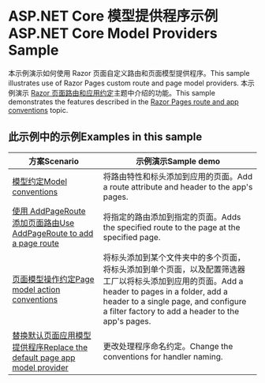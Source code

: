 # <a name="aspnet-core-model-providers-sample"></a><span data-ttu-id="e408d-101">ASP.NET Core 模型提供程序示例</span><span class="sxs-lookup"><span data-stu-id="e408d-101">ASP.NET Core Model Providers Sample</span></span>

<span data-ttu-id="e408d-102">本示例演示如何使用 Razor 页面自定义路由和页面模型提供程序。</span><span class="sxs-lookup"><span data-stu-id="e408d-102">This sample illustrates use of Razor Pages custom route and page model providers.</span></span> <span data-ttu-id="e408d-103">本示例演示 [Razor 页面路由和应用约定](https://docs.microsoft.com/aspnet/core/razor-pages/razor-pages-convention-features)主题中介绍的功能。</span><span class="sxs-lookup"><span data-stu-id="e408d-103">This sample demonstrates the features described in the [Razor Pages route and app conventions](https://docs.microsoft.com/aspnet/core/razor-pages/razor-pages-convention-features) topic.</span></span>

## <a name="examples-in-this-sample"></a><span data-ttu-id="e408d-104">此示例中的示例</span><span class="sxs-lookup"><span data-stu-id="e408d-104">Examples in this sample</span></span>

| <span data-ttu-id="e408d-105">方案</span><span class="sxs-lookup"><span data-stu-id="e408d-105">Scenario</span></span> | <span data-ttu-id="e408d-106">示例演示</span><span class="sxs-lookup"><span data-stu-id="e408d-106">Sample demo</span></span> |
| -------- | ----------- |
| [<span data-ttu-id="e408d-107">模型约定</span><span class="sxs-lookup"><span data-stu-id="e408d-107">Model conventions</span></span>](https://docs.microsoft.com/aspnet/core/razor-pages/razor-pages-conventions#model-conventions) | <span data-ttu-id="e408d-108">将路由特性和标头添加到应用的页面。</span><span class="sxs-lookup"><span data-stu-id="e408d-108">Add a route attribute and header to the app's pages.</span></span> |
| [<span data-ttu-id="e408d-109">使用 AddPageRoute 添加页面路由</span><span class="sxs-lookup"><span data-stu-id="e408d-109">Use AddPageRoute to add a page route</span></span>](https://docs.microsoft.com/aspnet/core/razor-pages/razor-pages-conventions#configure-a-page-route) | <span data-ttu-id="e408d-110">将指定的路由添加到指定的页面。</span><span class="sxs-lookup"><span data-stu-id="e408d-110">Adds the specified route to the page at the specified page.</span></span> |
| [<span data-ttu-id="e408d-111">页面模型操作约定</span><span class="sxs-lookup"><span data-stu-id="e408d-111">Page model action conventions</span></span>](https://docs.microsoft.com/aspnet/core/razor-pages/razor-pages-conventions#page-model-action-conventions) | <span data-ttu-id="e408d-112">将标头添加到某个文件夹中的多个页面，将标头添加到单个页面，以及配置筛选器工厂以将标头添加到应用的页面。</span><span class="sxs-lookup"><span data-stu-id="e408d-112">Add a header to pages in a folder, add a header to a single page, and configure a filter factory to add a header to the app's pages.</span></span> |
| [<span data-ttu-id="e408d-113">替换默认页面应用模型提供程序</span><span class="sxs-lookup"><span data-stu-id="e408d-113">Replace the default page app model provider</span></span>](https://docs.microsoft.com/aspnet/core/razor-pages/razor-pages-conventions#replace-the-default-page-app-model-provider) | <span data-ttu-id="e408d-114">更改处理程序命名约定。</span><span class="sxs-lookup"><span data-stu-id="e408d-114">Change the conventions for handler naming.</span></span> |
